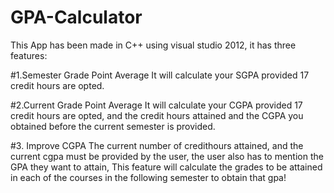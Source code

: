 # GPA-Calculator
This App has been made in C++ using visual studio 2012, it has three features:

#1.Semester Grade Point Average
It will calculate your SGPA provided 17 credit hours are opted.

#2.Current Grade Point Average
It will calculate your CGPA provided 17 credit hours are opted, and the credit hours attained and the 
CGPA you obtained before the current semester is provided.

#3. Improve CGPA
The current number of credithours attained, and the current cgpa must be provided by the user,
the user also has to mention the GPA they want to attain, This feature will calculate the grades to be attained
in each of the courses in the following semester to obtain that gpa!
